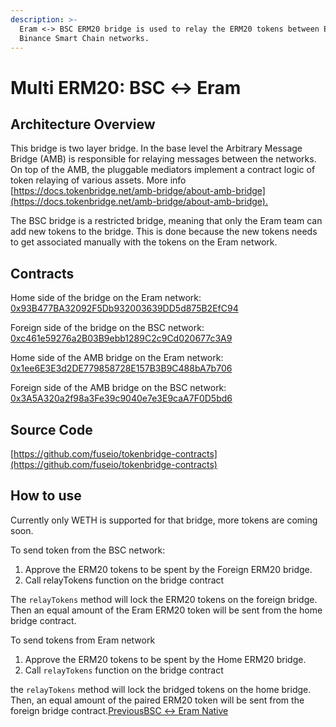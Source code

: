 ```yaml
---
description: >-
  Eram <-> BSC ERM20 bridge is used to relay the ERM20 tokens between Eram and
  Binance Smart Chain networks.
---
```


# Multi ERM20: BSC ↔ Eram

## Architecture Overview <a id="architecture-overview"></a>

This bridge is two layer bridge. In the base level the Arbitrary Message Bridge \(AMB\) is responsible for relaying messages between the networks. On top of the AMB, the pluggable mediators implement a contract logic of token relaying of various assets. More info [https://docs.tokenbridge.net/amb-bridge/about-amb-bridge](https://docs.tokenbridge.net/amb-bridge/about-amb-bridge).‌

The BSC bridge is a restricted bridge, meaning that only the Eram team can add new tokens to the bridge. This is done because the new tokens needs to get associated manually with the tokens on the Eram network.‌

## Contracts <a id="contracts"></a>

Home side of the bridge on the Eram network: [0x93B477BA32092F5Db932003639DD5d875B2EfC94](https://eramscan.com/address/0x93B477BA32092F5Db932003639DD5d875B2EfC94/transactions)​‌

Foreign side of the bridge on the BSC network: [0xc461e59276a2B03B9ebb1289C2c9Cd020677c3A9](https://bscscan.com/address/0xc461e59276a2B03B9ebb1289C2c9Cd020677c3A9)​‌

Home side of the AMB bridge on the Eram network: [0x1ee6E3E3d2DE779858728E157B3B9C488bA7b706](https://eramscan.com/address/0x1ee6E3E3d2DE779858728E157B3B9C488bA7b706/transactions)​‌

Foreign side of the AMB bridge on the BSC network: [0x3A5A320a2f98a3Fe39c9040e7e3E9caA7F0D5bd6](https://bscscan.com/address/0x3A5A320a2f98a3Fe39c9040e7e3E9caA7F0D5bd6)​‌

## Source Code <a id="source-code"></a>

[https://github.com/fuseio/tokenbridge-contracts](https://github.com/fuseio/tokenbridge-contracts)

## How to use <a id="how-to-use"></a>

Currently only WETH is supported for that bridge, more tokens are coming soon.‌

To send token from the BSC network:‌

1. Approve the ERM20 tokens to be spent by the Foreign ERM20 bridge.
2. Call relayTokens function on the bridge contract

The `relayTokens` method will lock the ERM20 tokens on the foreign bridge. Then an equal amount of the Eram ERM20 token will be sent from the home bridge contract.‌

To send tokens from Eram network‌

1. Approve the ERM20 tokens to be spent by the Home ERM20 bridge.
2. Call `relayTokens` function on the bridge contract

the `relayTokens` method will lock the bridged tokens on the home bridge. Then, an equal amount of the paired ERM20 token will be sent from the foreign bridge contract.[PreviousBSC ↔ Eram Native](https://app.gitbook.com/@eram-1/s/eram-dev-docs/~/drafts/-MdkekktVnuRGEokLu71/bridges/bridges/bsc-eram-native/@merged)[  
](https://app.gitbook.com/@eram-1/s/eram-dev-docs/~/drafts/-MdkekktVnuRGEokLu71/bridges/bridges/eth-eram-native-bridge/@merged)

